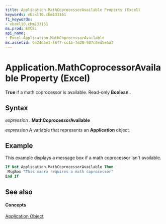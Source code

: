 ```yaml
---
title: Application.MathCoprocessorAvailable Property (Excel)
keywords: vbaxl10.chm133161
f1_keywords:
- vbaxl10.chm133161
ms.prod: EXCEL
api_name:
- Excel.Application.MathCoprocessorAvailable
ms.assetid: 9424d6e1-f6f7-cc1b-7d20-987c8ed5e5a2
---
```



# Application.MathCoprocessorAvailable Property (Excel)

 **True** if a math coprocessor is available. Read-only **Boolean** .


## Syntax

 _expression_ . **MathCoprocessorAvailable**

 _expression_ A variable that represents an **Application** object.


## Example

This example displays a message box if a math coprocessor isn't available.


```vb
If Not Application.MathCoprocessorAvailable Then 
 MsgBox "This macro requires a math coprocessor" 
End If
```


## See also


#### Concepts


[Application Object](application-object-excel.md)

